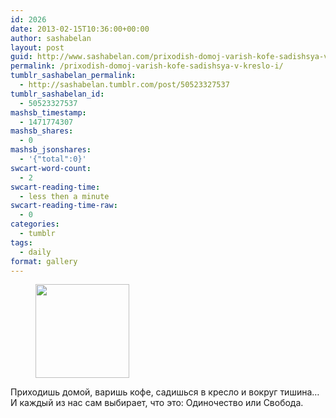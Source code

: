 ```yaml
---
id: 2026
date: 2013-02-15T10:36:00+00:00
author: sashabelan
layout: post
guid: http://www.sashabelan.com/prixodish-domoj-varish-kofe-sadishsya-v-kreslo-i/
permalink: /prixodish-domoj-varish-kofe-sadishsya-v-kreslo-i/
tumblr_sashabelan_permalink:
  - http://sashabelan.tumblr.com/post/50523327537
tumblr_sashabelan_id:
  - 50523327537
mashsb_timestamp:
  - 1471774307
mashsb_shares:
  - 0
mashsb_jsonshares:
  - '{"total":0}'
swcart-word-count:
  - 2
swcart-reading-time:
  - less then a minute
swcart-reading-time-raw:
  - 0
categories:
  - tumblr
tags:
  - daily
format: gallery
---
```

<div id='gallery-250' class='gallery galleryid-2026 gallery-columns-3 gallery-size-thumbnail'>
  <figure class='gallery-item'> 
  
  <div class='gallery-icon landscape'>
    <a href='http://www.sashabelan.ru/prixodish-domoj-varish-kofe-sadishsya-v-kreslo-i/attachment/2027/'><img width="150" height="150" src="http://www.sashabelan.ru/wp-content/uploads/2013/02/tumblr_mmv0sreB601qarj97o1_1280-150x150.jpg" class="attachment-thumbnail size-thumbnail" alt="" /></a>
  </div></figure>
</div>

<span>Приходишь домой, варишь кофе, садишься в кресло и вокруг тишина&hellip; И каждый из нас сам выбирает, что это: Одиночество или Свобода.</span>